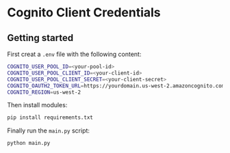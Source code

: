 # Cognito Client Credentials

## Getting started

First creat a `.env` file with the following content:

```sh
COGNITO_USER_POOL_ID=<your-pool-id>
COGNITO_USER_POOL_CLIENT_ID=<your-client-id>
COGNITO_USER_POOL_CLIENT_SECRET=<your-client-secret>
COGNITO_OAUTH2_TOKEN_URL=https://yourdomain.us-west-2.amazoncognito.com/oauth2/token
COGNITO_REGION=us-west-2
```

Then install modules:

```sh
pip install requirements.txt
```

Finally run the `main.py` script:

```sh
python main.py
```
